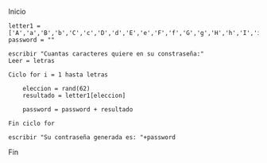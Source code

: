 Inicio

    letter1 = ['A','a','B','b','C','c','D','d','E','e','F','f','G','g','H','h','I','i','J','j','K','k','L','l','M','m','N','n','O','o','P','p','Q','q','R','r','S','s','T','t','U','u','V','v','W','w','X','x','Y','y','Z','z','1','2','3','4','5','6','7','8','9','0']
    password = ""

    escribir "Cuantas caracteres quiere en su constraseña:"
    Leer = letras

    Ciclo for i = 1 hasta letras
        
        eleccion = rand(62)
        resultado = letter1[eleccion]

        password = password + resultado

    Fin ciclo for

    escribir "Su contraseña generada es: "+password

Fin